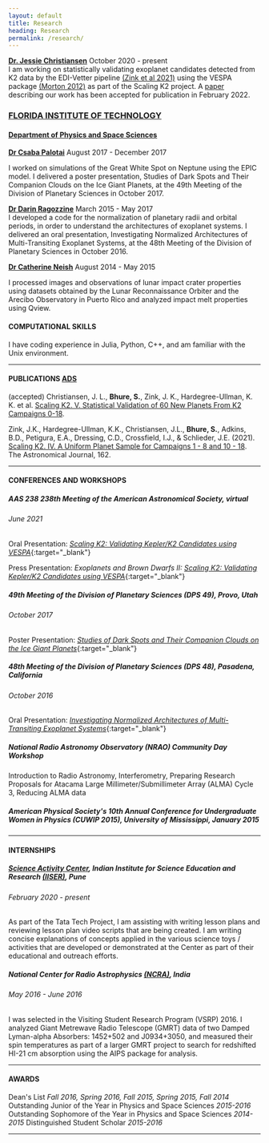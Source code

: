 ```yaml
---
layout: default
title: Research
heading: Research
permalink: /research/
---
```


[**Dr. Jessie Christiansen**](https://www.ipac.caltech.edu/science/staff/jessie-christiansen)
October 2020 - present  
I am working on statistically validating exoplanet candidates detected from K2 data by the EDI-Vetter pipeline [(Zink et al 2021)](https://ui.adsabs.harvard.edu/abs/2021AJ....162..259Z/abstract) using the VESPA package [(Morton 2012)](https://ui.adsabs.harvard.edu/abs/2012ApJ...761....6M/abstract) as part of the Scaling K2 project. A [paper](https://arxiv.org/abs/2203.02087) describing our work has been accepted for publication in February 2022. 

### [FLORIDA INSTITUTE OF TECHNOLOGY](https://www.fit.edu)
#### [Department of Physics and Space Sciences](https://www.fit.edu/engineering-and-science/academics-and-learning/aerospace-physics-and-space-sciences/)

[**Dr Csaba Palotai**](https://www.fit.edu/faculty-profiles/p/palotai-csaba/)
August 2017 - December 2017

I worked on simulations of the Great White Spot on Neptune using the EPIC model. I delivered a poster presentation, Studies of Dark Spots and Their Companion Clouds on the Ice Giant Planets, at the 49th Meeting of the Division of Planetary Sciences in October 2017.

[**Dr Darin Ragozzine**](https://physics.byu.edu/department/directory/ragozzine)
March 2015 - May 2017  
I developed a code for the normalization of planetary radii and orbital periods, in order to understand the architectures of exoplanet systems. I delivered an oral presentation, Investigating Normalized Architectures of Multi-Transiting Exoplanet Systems, at the 48th Meeting of the Division of Planetary Sciences in October 2016.  

[**Dr Catherine Neish**](https://www.uwo.ca/earth/people/faculty/neish.html)
August 2014 - May 2015 

I processed images and observations of lunar impact crater properties using datasets obtained by the Lunar Reconnaissance Orbiter and the Arecibo Observatory in Puerto Rico and analyzed impact melt properties using Qview.

#### COMPUTATIONAL SKILLS
I have coding experience in Julia, Python, C++, and am familiar with the Unix environment.

****

#### PUBLICATIONS  <a href="https://ui.adsabs.harvard.edu/search/q=\%20author\%3A\%22bhure\%2C\%20sakhee\%22\&sort=date\%20desc\%2C\%20bibcode\%20desc\&p_=0" target="_blank">ADS</a>

(accepted) Christiansen, J. L., **Bhure, S.**, Zink, J. K., Hardegree-Ullman, K. K. et al. <a href="https://arxiv.org/abs/2203.02087" target="_blank">Scaling K2. V. Statistical Validation of 60 New Planets From K2 Campaigns 0-18</a>.

Zink, J.K., Hardegree-Ullman, K.K., Christiansen, J.L., **Bhure, S.**, Adkins, B.D., Petigura, E.A., Dressing, C.D., Crossfield, I.J., \& Schlieder, J.E. (2021). 
<a href="https://ui.adsabs.harvard.edu/abs/2021AJ....162..259Z/abstract" target="_blank">Scaling K2. IV. A Uniform Planet Sample for Campaigns 1 - 8 and 10 - 18</a>. The Astronomical Journal, 162.


****

#### CONFERENCES AND WORKSHOPS

##### AAS 238 238th Meeting of the American Astronomical Society, virtual
###### June 2021
Oral Presentation: [*Scaling K2: Validating Kepler/K2 Candidates using VESPA*](https://ui.adsabs.harvard.edu/abs/2021AAS...23810804B/abstract){:target="_blank"}

Press Presentation: *Exoplanets and Brown Dwarfs II:* [*Scaling K2: Validating Kepler/K2 Candidates using VESPA*](https://www.youtube.com/watch?v=ObqDx1OxRxc){:target="_blank"}

##### 49th Meeting of the Division of Planetary Sciences (DPS 49), Provo, Utah
###### October 2017
Poster Presentation: [*Studies of Dark Spots and Their Companion Clouds on the Ice Giant Planets*](https://ui.adsabs.harvard.edu/abs/2017DPS....4911519B/abstract){:target="_blank"}

##### 48th Meeting of the Division of Planetary Sciences (DPS 48), Pasadena, California
###### October 2016
Oral Presentation: [*Investigating Normalized Architectures of Multi-Transiting Exoplanet Systems*](https://ui.adsabs.harvard.edu/abs/2016DPS....4830903B/abstract){:target="_blank"}

##### National Radio Astronomy Observatory (NRAO) Community Day Workshop
Introduction to Radio Astronomy, Interferometry, Preparing Research Proposals for Atacama Large Millimeter/Submillimeter Array (ALMA) Cycle 3, Reducing ALMA data

##### American Physical Society's 10th Annual Conference for Undergraduate Women in Physics (CUWIP 2015), University of Mississippi, *January 2015*

****

#### INTERNSHIPS
##### [Science Activity Center](https://www.iiserpune.ac.in/engage/outreach-and-training/science-activity-centre), Indian Institute for Science Education and Research [(IISER)](https://www.iiserpune.ac.in), Pune
###### February 2020 - present
As part of the Tata Tech Project, I am assisting with writing lesson plans and reviewing lesson plan video scripts that are being created. I am writing concise explanations of concepts applied in the various science toys / activities that are developed or demonstrated at the Center as part of their educational and outreach efforts.

##### National Center for Radio Astrophysics [(NCRA)](http://www.ncra.tifr.res.in/ncra/main), India 
###### May 2016 - June 2016 
I was selected in the Visiting Student Research Program (VSRP) 2016. I analyzed Giant Metrewave Radio Telescope (GMRT) data of two Damped Lyman-alpha Absorbers: 1452+502 and J0934+3050, and measured their spin temperatures as part of a larger GMRT project to search for redshifted HI-21 cm absorption using the AIPS package for analysis.

****

#### AWARDS
 Dean's List *Fall 2016, Spring 2016, Fall 2015, Spring 2015, Fall 2014*  
 Outstanding Junior of the Year in Physics and Space Sciences *2015-2016*   
 Outstanding Sophomore of the Year in Physics and Space Sciences *2014-2015*
 Distinguished Student Scholar *2015-2016*

****
